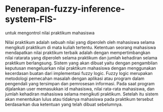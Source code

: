 # Penerapan-fuzzy-inference-system-FIS-
untuk mengontrol nilai praktikum mahasiswa

Nilai praktikum adalah sebuah nilai yang diperoleh oleh mahasiswa selama mengikuti praktikum di mata kuliah tertentu. Ketentuan seorang mahasiswa mendapatkan nilai praktikum terbaik adalah dengan mempertimbangkan nilai ratarata yang diperoleh selama praktikum dan jumlah kehadiran selama praktikum berlangsung. Sistem yang akan dibuat yaitu dengan pengambilan keputusan mengeluarkan nilai praktikum mahasiswa dengan menggunakan kecerdasan buatan dari implementasi fuzzy logic. Fuzzy logic merupakan metodologi pemecahan masalah dengan aplikasi atau program dalam pengendali yang tersimpan dan pemrosesan informasi. Pada saat program dijalankan user memasukkan id mahasiswa, nilai rata-rata mahasiswa, dan jumlah kehadiran mahasiswa selama mengikuti praktikum. Setelah itu sistem akan menentukan lulus atau tidaknya mahasiswa pada praktikum tersebut berdasarkan dua ketentuan yang telah dibuat sebelumnya.
